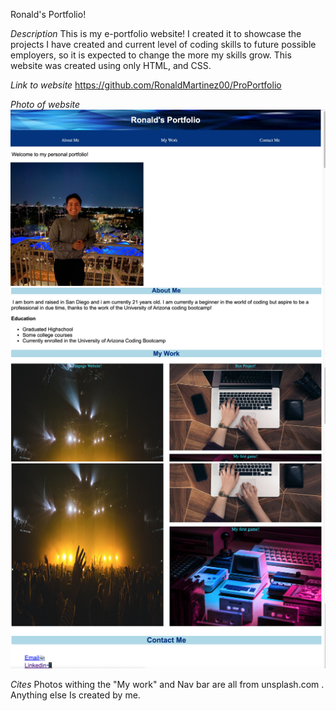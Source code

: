 Ronald's Portfolio!

*Description*
This is my e-portfolio website! I created it to showcase the projects I have created and current level of coding skills to future possible employers, so it is expected to change the more my skills grow. This website was created using only HTML, and CSS. 

*Link to website*
https://github.com/RonaldMartinez00/ProPortfolio

*Photo of website*
![](assets/Screen%20Shot%202022-08-18%20at%209.12.55%20PM.jpg)
![](assets/Screen%20Shot%202022-08-18%20at%209.14.31%20PM.jpg)
![](assets/Screen%20Shot%202022-08-20%20at%209.18.57%20PM.jpg)

*Cites*
Photos withing the "My work" and Nav bar are all from unsplash.com .
Anything else Is created by me. 
